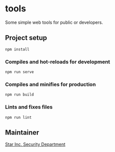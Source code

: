 # tools

Some simple web tools for public or developers.

## Project setup

```
npm install
```

### Compiles and hot-reloads for development

```
npm run serve
```

### Compiles and minifies for production

```
npm run build
```

### Lints and fixes files

```
npm run lint
```

## Maintainer

[Star Inc. Security Department](https://security.starinc.xyz/)
